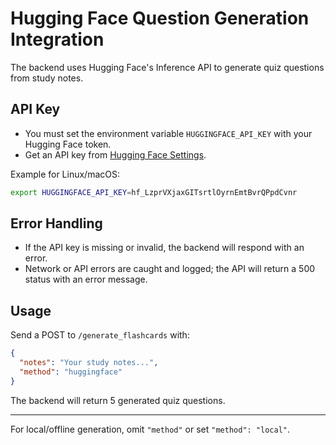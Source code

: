 # Hugging Face Question Generation Integration

The backend uses Hugging Face's Inference API to generate quiz questions from study notes.

## API Key

- You must set the environment variable `HUGGINGFACE_API_KEY` with your Hugging Face token.
- Get an API key from [Hugging Face Settings](https://huggingface.co/settings/tokens).

Example for Linux/macOS:
```bash
export HUGGINGFACE_API_KEY=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
```

## Error Handling

- If the API key is missing or invalid, the backend will respond with an error.
- Network or API errors are caught and logged; the API will return a 500 status with an error message.

## Usage

Send a POST to `/generate_flashcards` with:
```json
{
  "notes": "Your study notes...",
  "method": "huggingface"
}
```
The backend will return 5 generated quiz questions.

---
For local/offline generation, omit `"method"` or set `"method": "local"`.